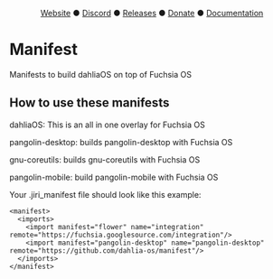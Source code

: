 <p align="center">
<a href="https://dahliaos.io">Website</a> ●
<a href="https://discord.gg/7qVbJHR">Discord</a> ●
<a href="https://github.com/dahlia-os/releases/releases">Releases</a> ●
<a href="https://paypal.me/officialdahliaos">Donate</a> ●
<a href="https://github.com/dahlia-os/documentation">Documentation</a>

# Manifest

Manifests to build dahliaOS on top of Fuchsia OS

## How to use these manifests

dahliaOS: This is an all in one overlay for Fuchsia OS

pangolin-desktop: builds pangolin-desktop with Fuchsia OS

gnu-coreutils: builds gnu-coreutils with Fuchsia OS

pangolin-mobile: build pangolin-mobile with Fuchsia OS

Your .jiri_manifest file should look like this example:

```
<manifest>
  <imports>
    <import manifest="flower" name="integration" remote="https://fuchsia.googlesource.com/integration"/>
    <import manifest="pangolin-desktop" name="pangolin-desktop" remote="https://github.com/dahlia-os/manifest"/>
  </imports>
</manifest>
```
